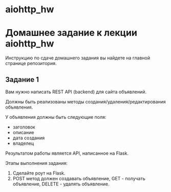# aiohttp_hw

# Домашнее задание к лекции aiohttp_hw

Инструкцию по сдаче домашнего задания вы найдете на главной странице репозитория. 

## Задание 1

Вам нужно написать REST API (backend) для сайта объявлений.

Должны быть реализованы методы создания/удаления/редактирования объявления.    

У объявления должны быть следующие поля: 
- заголовок
- описание
- дата создания
- владелец

Результатом работы является API, написанное на Flask.

Этапы выполнения задания:

1. Сделайте роут на Flask.
2. POST метод должен создавать объявление, GET - получать объявление, DELETE - удалять объявление.
